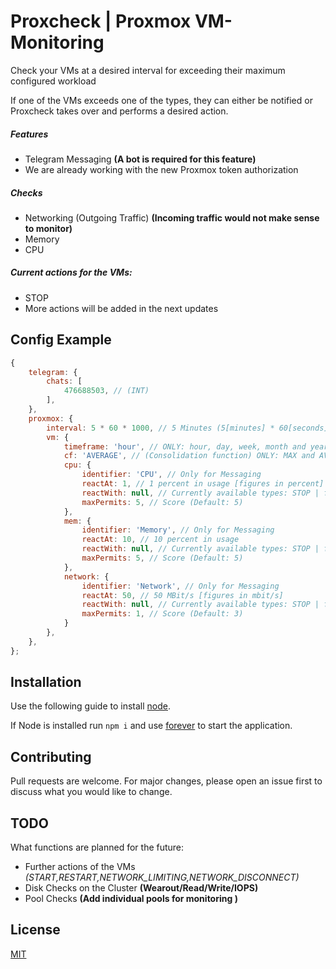 # Proxcheck | Proxmox VM-Monitoring

Check your VMs at a desired interval for exceeding their maximum configured workload

If one of the VMs exceeds one of the types, they can either be notified or Proxcheck takes over and performs a desired action.

##### Features
- Telegram Messaging **(A bot is required for this feature)**
- We are already working with the new Proxmox token authorization

##### Checks
- Networking (Outgoing Traffic) **(Incoming traffic would not make sense to monitor)**
- Memory
- CPU

##### Current actions for the VMs:
- STOP
- More actions will be added in the next updates

## Config Example

```javascript 
{
    telegram: {
        chats: [
            476688503, // (INT)
        ],
    },
    proxmox: {
        interval: 5 * 60 * 1000, // 5 Minutes (5[minutes] * 60[seconds] * 1000[milliseconds])
        vm: {
            timeframe: 'hour', // ONLY: hour, day, week, month and year, (Default: hour) [lowercased]
            cf: 'AVERAGE', // (Consolidation function) ONLY: MAX and AVERAGE (Default: AVERAGE) [uppercased]
            cpu: {
                identifier: 'CPU', // Only for Messaging
                reactAt: 1, // 1 percent in usage [figures in percent]
                reactWith: null, // Currently available types: STOP | for nothing using null (Default: null)
                maxPermits: 5, // Score (Default: 5)
            },
            mem: {
                identifier: 'Memory', // Only for Messaging
                reactAt: 10, // 10 percent in usage
                reactWith: null, // Currently available types: STOP | for nothing using null (Default: null)
                maxPermits: 5, // Score (Default: 5)
            },
            network: {
                identifier: 'Network', // Only for Messaging
                reactAt: 50, // 50 MBit/s [figures in mbit/s]
                reactWith: null, // Currently available types: STOP | for nothing using null (Default: STOP)
                maxPermits: 1, // Score (Default: 3)
            }
        },
    },
};
```

## Installation

Use the following guide to install [node](https://linuxize.com/post/how-to-install-node-js-on-ubuntu-20-04).

If Node is installed run ```npm i``` and use [forever](https://www.npmjs.com/package/forever) to start the application.

## Contributing
Pull requests are welcome. For major changes, please open an issue first to discuss what you would like to change.

## TODO
What functions are planned for the future:
- Further actions of the VMs *(START,RESTART,NETWORK_LIMITING,NETWORK_DISCONNECT)*
- Disk Checks on the Cluster **(Wearout/Read/Write/IOPS)**
- Pool Checks **(Add individual pools for monitoring )**
 

## License
[MIT](https://choosealicense.com/licenses/mit/)